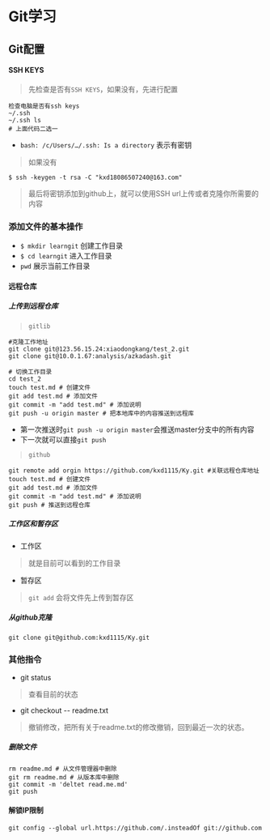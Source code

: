 # Git学习

## Git配置

#### SSH KEYS
> 先检查是否有`SSH KEYS`，如果没有，先进行配置

```
检查电脑是否有ssh keys
~/.ssh
~/.ssh ls
# 上面代码二选一
```
- `bash: /c/Users/…/.ssh: Is a directory` 表示有密钥

> 如果没有
```
$ ssh -keygen -t rsa -C "kxd18086507240@163.com"
```
> 最后将密钥添加到github上，就可以使用SSH url上传或者克隆你所需要的内容

### 添加文件的基本操作
- `$ mkdir learngit` 创建工作目录
- `$ cd learngit` 进入工作目录
- `pwd` 展示当前工作目录

#### 远程仓库
##### 上传到远程仓库
> `gitlib`
```
#克隆工作地址
git clone git@123.56.15.24:xiaodongkang/test_2.git
git clone git@10.0.1.67:analysis/azkadash.git

# 切换工作目录
cd test_2
touch test.md # 创建文件
git add test.md # 添加文件
git commit -m "add test.md" # 添加说明
git push -u origin master # 把本地库中的内容推送到远程库
```
- 第一次推送时`git push -u origin master`会推送master分支中的所有内容
- 下一次就可以直接`git push`

> `github`
```
git remote add orgin https://github.com/kxd1115/Ky.git #关联远程仓库地址
touch test.md # 创建文件
git add test.md # 添加文件
git commit -m "add test.md" # 添加说明
git push # 推送到远程仓库
```

##### 工作区和暂存区
- 工作区
> 就是目前可以看到的工作目录

- 暂存区
> `git add` 会将文件先上传到暂存区

##### 从github克隆
```
git clone git@github.com:kxd1115/Ky.git
```

### 其他指令


- git status
> 查看目前的状态

- git checkout -- readme.txt
> 撤销修改，把所有关于readme.txt的修改撤销，回到最近一次的状态。


##### 删除文件
```git
rm readme.md # 从文件管理器中删除
git rm readme.md # 从版本库中删除
git commit -m 'deltet read.me.md'
git push
```
#### 解锁IP限制
````git
git config --global url.https://github.com/.insteadOf git://github.com
````
